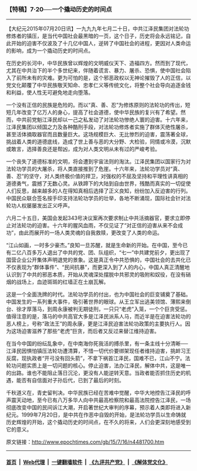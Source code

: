 ### 【特稿】7‧20──一个撬动历史的时间点
------------------------

<p>
 【大纪元2015年07月20日讯】一九九九年七月二十日，中共江泽民集团对法轮功修炼者的镇压，是当代中国社会最黑暗的一页，这个日子，历史将会永远铭记，自此开始的迫害不仅波及了十几亿中国人，逆转了中国社会的进程，更因对人类命运的影响，成为一个撬动历史的时间点。
</p>
<p>
 在历史的长河中，中华民族曾以辉煌的文明威仪天下、造福四方。然而到了现代，尤其在中共治下的半个多世纪来，伴随着谎言、暴力、屠杀、恐惧，使中国社会陷入了前所未有的灾难。更为可怕的是，这个邪恶政权以无神论摧毁了人的正信，以党文化颠覆了中华民族敬天知命、忠孝仁义等传统文化，将整个社会导向追逐金钱和利益，使人性无可避免地走向堕落。
</p>
<p>
 一个没有正信的民族是危险的。而以“真、善、忍”为修炼原则的法轮功的传出，短短几年改变了亿万人的身心，提高了社会道德，使中华民族的复兴有了希望。然而，中共前党魁江泽民却以一己之私发动了对法轮功惨绝人寰的迫害。十六年来，江泽民集团以倾国之力及各种酷刑手段，对法轮功修炼者实施了群体灭绝性屠杀，甚至活体摘取器官而且数量巨大。这场规模巨大、无比惨烈的迫害，震荡著全球，挑战着人类的道德底线，造成了世上善与恶的大分野、大检验，同情或冷漠，沉默或敢言，选择善良还是帮凶，成为对人类文明从未有过的严峻考验。
</p>
<p>
 一个丧失了道德标准的文明，将会遭到宇宙法则的淘汰。江泽民集团以国家行为对法轮功学员的大屠杀，将人类直接推到了危崖。十六年来，法轮功学员对“真、善、忍”的坚守，对人类终极价值的捍卫，对强权的不屈及坚持和平理性讲真相的道德勇气，震撼了无数心灵。从铁蹄下的大陆到自由世界，残酷而真实的一切促使人们反思，越来越多的人在得知真相后选择了正义良知，纷纷加入反迫害的行列。中国民众联合签名按手印支持法轮功学员的壮举，各地不断涌现，国际社会针对法轮功人权屡屡发出正义呼声。
</p>
<p>
 六月二十五日，美国会发起343号决议案再次要求制止中共活摘器官，要求立即停止对法轮功的迫害。十六年的腥风血雨，不仅见证了“对正信的迫害从来不会成功”，由此而展开的一场人类灵魂的自我救赎，更改变了人类的命运。
</p>
<p>
 “江山如画，一时多少豪杰。”良知一旦苏醒，就是生命新的开始。在中国，至今已有二亿八百多万人退出了中共的党、团、队组织，“七一”中共建党前夕，更出现了国营企业公开集体声明退党的景象。这是真正令中共恐惧的，中国社会的去共化已不仅表现为“群体事件”、“民间抗暴”，而更深入到了人的内心，中国人真正清醒地认识到了中共的邪恶本质，开始从灵魂深处摆脱中共邪灵的吸附和奴役，在没有硝烟的战场上，血迹斑斑的红墙正在土崩瓦解。
</p>
<p>
 这是一个全面洗牌的时代。法轮功学员的付出，也为中国社会的巨变铺奠了基础。中国发生的一系列重大事件，吸引著世界的眼球。从王立军出逃美领馆、薄熙来倒台、徐才厚落马，到周永康被判无期徒刑，一只只“老虎”入笼，一个个巨贪受惩。值得注意的是，落马的中共高官大多是江泽民派系人马，而近半是在迫害法轮功的恶人榜上，号称“政法王”的周永康，更是江泽民迫害法轮功政策的主要执行人。因为这场迫害滋养了那些“老虎”巨贪，而后者又反过来替江维持迫害。
</p>
<p>
 在当今中国的纷纭乱象中，在中南海你死我活的搏杀里，有一条主线十分清晰──江泽民因惧怕镇压法轮功遭清算，不惜一切代价要绑架现任者维持迫害，挑衅习王反腐，现执政者“开弓没有回头箭”，不拿下祸首江泽民，国难不已，江山不宁。法轮功问题实质上是一切问题的核心。停止迫害，法办江泽民，解体中共，这是唯一的出路。谁也不能阻止落日沉沦，更没有人能逆转天意。当政者能否抓住历史的机遇，能否有自信面对子孙后代，已到了最后的时刻。
</p>
<p>
 千秋道义在，青史留判决。中华民族已经在苦难中觉醒，中华大地控告江泽民的呼声震天动地，至今已有八万多华人向中共最高检察院和最高法院控告江泽民，一场彻底改变中国的民间诉江大潮，开启著世纪大审判的序幕，预示着人类即将进入新纪元。1999年7月20日，是中共在作恶中自毁的开始，是法轮功学员以生命铸就历史辉煌的开始，这个撬动历史的时间点，在不久的将来，人们会更深刻地感受到它的意义。
</p>

原文链接：http://www.epochtimes.com/gb/15/7/16/n4481700.htm


------------------------
#### [首页](https://github.com/gfw-breaker/banned-news/blob/master/README.md) &nbsp;|&nbsp; [Web代理](https://github.com/labour-camp/helloworld) &nbsp;|&nbsp; [一键翻墙软件](https://github.com/gfw-breaker/nogfw/blob/master/README.md) &nbsp;|&nbsp; [《九评共产党》](https://github.com/gfw-breaker/9ping.md/blob/master/README.md#九评之一评共产党是什么) &nbsp;|&nbsp; [《解体党文化》](https://github.com/gfw-breaker/jtdwh.md/blob/master/README.md#绪论)

